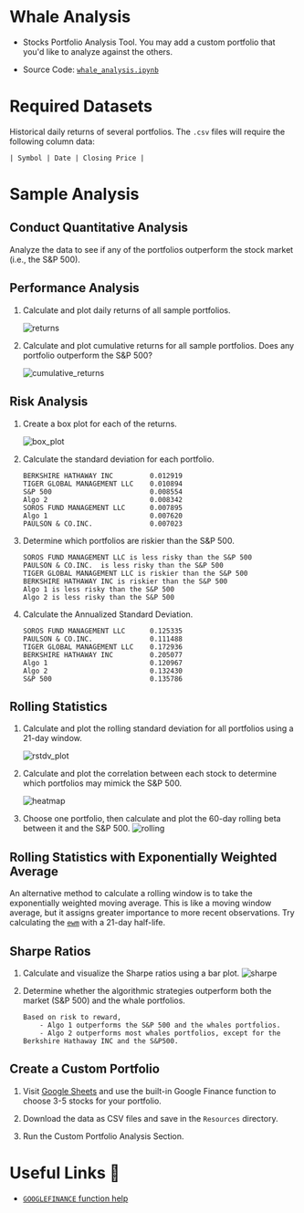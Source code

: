 # Whale Analysis

- Stocks Portfolio Analysis Tool. You may add a custom portfolio that you'd like to analyze against the others.

- Source Code: [`whale_analysis.ipynb`](whale_analysis.ipynb)

# Required Datasets

Historical daily returns of several portfolios. The `.csv` files will require the following column data:

    | Symbol | Date | Closing Price |

# Sample Analysis

## Conduct Quantitative Analysis

Analyze the data to see if any of the portfolios outperform the stock market (i.e., the S&P 500).

## Performance Analysis

1. Calculate and plot daily returns of all sample portfolios.

    ![returns](Images/returns_plot.jpeg)

2. Calculate and plot cumulative returns for all sample portfolios. Does any portfolio outperform the S&P 500?

    ![cumulative_returns](Images/cumulative_returns_plot.jpeg)

## Risk Analysis

1. Create a box plot for each of the returns.

    ![box_plot](Images/box_plot.jpeg)

2. Calculate the standard deviation for each portfolio.

    ```
    BERKSHIRE HATHAWAY INC         0.012919
    TIGER GLOBAL MANAGEMENT LLC    0.010894
    S&P 500                        0.008554
    Algo 2                         0.008342
    SOROS FUND MANAGEMENT LLC      0.007895
    Algo 1                         0.007620
    PAULSON & CO.INC.              0.007023
    ```

3. Determine which portfolios are riskier than the S&P 500.

    ```
    SOROS FUND MANAGEMENT LLC is less risky than the S&P 500
    PAULSON & CO.INC.  is less risky than the S&P 500
    TIGER GLOBAL MANAGEMENT LLC is riskier than the S&P 500
    BERKSHIRE HATHAWAY INC is riskier than the S&P 500
    Algo 1 is less risky than the S&P 500
    Algo 2 is less risky than the S&P 500
    ```

4. Calculate the Annualized Standard Deviation.

    ```
    SOROS FUND MANAGEMENT LLC      0.125335
    PAULSON & CO.INC.              0.111488
    TIGER GLOBAL MANAGEMENT LLC    0.172936
    BERKSHIRE HATHAWAY INC         0.205077
    Algo 1                         0.120967
    Algo 2                         0.132430
    S&P 500                        0.135786
    ```

## Rolling Statistics

1. Calculate and plot the rolling standard deviation for all portfolios using a 21-day window.

    ![rstdv_plot](Images/rstdv_plot.jpeg)

2. Calculate and plot the correlation between each stock to determine which portfolios may mimick the S&P 500.

    ![heatmap](Images/heatmap.jpeg)

3. Choose one portfolio, then calculate and plot the 60-day rolling beta between it and the S&P 500.
    ![rolling](Images/rolling_beta_plot.jpeg)

## Rolling Statistics with Exponentially Weighted Average

An alternative method to calculate a rolling window is to take the exponentially weighted moving average. This is like a moving window average, but it assigns greater importance to more recent observations. Try calculating the [`ewm`](https://pandas.pydata.org/pandas-docs/stable/reference/api/pandas.DataFrame.ewm.html) with a 21-day half-life.

## Sharpe Ratios

1. Calculate and visualize the Sharpe ratios using a bar plot.
    ![sharpe](Images/sharpe_ratios_plot.jpeg)

2. Determine whether the algorithmic strategies outperform both the market (S&P 500) and the whale portfolios.

    ```
    Based on risk to reward,
        - Algo 1 outperforms the S&P 500 and the whales portfolios.
        - Algo 2 outperforms most whales portfolios, except for the Berkshire Hathaway INC and the S&P500.
    ```

## Create a Custom Portfolio

1. Visit [Google Sheets](https://docs.google.com/spreadsheets/) and use the built-in Google Finance function to choose 3-5 stocks for your portfolio.

2. Download the data as CSV files and save in the `Resources` directory.

3. Run the Custom Portfolio Analysis Section.

# Useful Links 📝

* [`GOOGLEFINANCE` function help](https://support.google.com/docs/answer/3093281)
